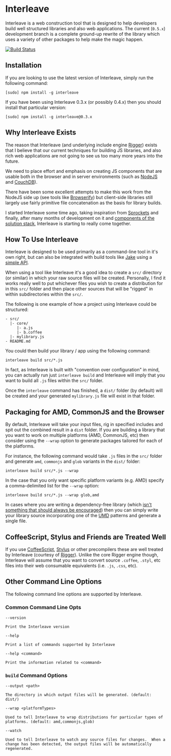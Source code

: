# Interleave

Interleave is a web construction tool that is designed to help developers build well structured libraries and also web applications.  The current (`0.5.x`) development branch is a complete ground-up rewrite of the library which uses a variety of other packages to help make the magic happen.

<a href="http://travis-ci.org/#!/DamonOehlman/interleave"><img src="https://secure.travis-ci.org/DamonOehlman/interleave.png" alt="Build Status"></a>

## Installation

If you are looking to use the latest version of Interleave, simply run the following command:

```
[sudo] npm install -g interleave
```

If you have been using Interleave 0.3.x (or possibly 0.4.x) then you should install that particular version:

```
[sudo] npm install -g interleave@0.3.x
```

## Why Interleave Exists

The reason that Interleave (and underlying include engine [Rigger](https://github.com/DamonOehlman/rigger)) exists that I believe that our current techniques for building JS libraries, and also rich web applications are not going to see us too many more years into the future.

We need to place effort and emphasis on creating JS components that are usable both in the browser and in server environments (such as [NodeJS](http://nodejs.org) and [CouchDB](http://couchdb.apache.org/)).

There have been some excellent attempts to make this work from the NodeJS side up (see tools like [Browserify](https://github.com/substack/node-browserify)) but client-side libraries still largely use fairly primitive file concatenation as the basis for library builds.

I started Interleave some time ago, taking inspiration from [Sprockets](https://github.com/sstephenson/sprockets) and finally, after many months of development on it and [components of the solution stack](/DamonOehlman/interleave/wiki/Solution-Stack), Interleave is starting to really come together.

## How To Use Interleave

Interleave is designed to be used primarily as a command-line tool in it's own right, but can also be integrated with build tools like [Jake](/mde/Jake) using a [simple API](/DamonOehlman/interleave/wiki/API).

When using a tool like Interleave it's a good idea to create a `src/` directory (or similar) in which your raw source files will be created. Personally, I find it works really well to put whichever files you wish to create a distribution for in this `src/` folder and then place other sources that will be "rigged" in within subdirectories within the `src/`.

The following is one example of how a project using Interleave could be structured:

    - src/
      |- core/
         |- a.js
         |- b.coffee
      |- mylibrary.js
    - README.md
    
You could then build your library / app using the following command:

```
interleave build src/*.js
```

In fact, as Interleave is built with "convention over configuration" in mind, you can actually run just `interleave build` and Interleave will imply that you want to build all `.js` files within the `src/` folder.

Once the `interleave` command has finished, a `dist/` folder (by default) will be created and your generated `mylibrary.js` file will exist in that folder.

## Packaging for AMD, CommonJS and the Browser

By default, Interleave will take your input files, rig in specified includes and spit out the combined result in a `dist` folder.  If you are building a library that you want to work on multiple platforms (AMD, CommonJS, etc) then consider using the `--wrap` option to generate packages tailored for each of the platforms.

For instance, the following command would take `.js` files in the `src/` folder and generate `amd`, `commonjs` and `glob` variants in the `dist/` folder:

```
interleave build src/*.js --wrap
```

In the case that you only want specific platform variants (e.g. AMD) specify a comma-delimited list for the `--wrap` option:

```
interleave build src/*.js --wrap glob,amd
```

In cases where you are writing a dependency-free library (which [isn't something that should always be encouraged](/DamonOehlman/damonoehlman.github.com/issues/5)) then you can simply write your library source incorporating one of the [UMD](https://github.com/umdjs/umd) patterns and generate a single file.

## CoffeeScript, Stylus and Friends are Treated Well

If you use [CoffeeScript](http://coffeescript.org/), [Stylus](http://learnboost.github.com/stylus/) or other precompilers these are well treated by Interleave (courtesy of [Rigger](/DamonOehlman/rigger)).  Unlike the core Rigger engine though, Interleave will assume that you want to convert source `.coffee`, `.styl`, etc files into their web consumable equivalents (i.e. `.js`, `.css`, etc). 

## Other Command Line Options

The following command line options are supported by Interleave. 

### Common Command Line Opts

    --version
    
    Print the Interleave version
    
    --help
    
    Print a list of commands supported by Interleave
    
    --help <command>
    
    Print the information related to <command>

### `build` Command Options

    --output <path>     
    
    The directory in which output files will be generated. (default: dist/)
    
    --wrap <platformTypes>
    
    Used to tell Interleave to wrap distributions for particular types of platforms. (default: amd,commonjs,glob)
    
    --watch
    
    Used to tell Interleave to watch any source files for changes.  When a change has been detected, the output files will be automatically regenerated.